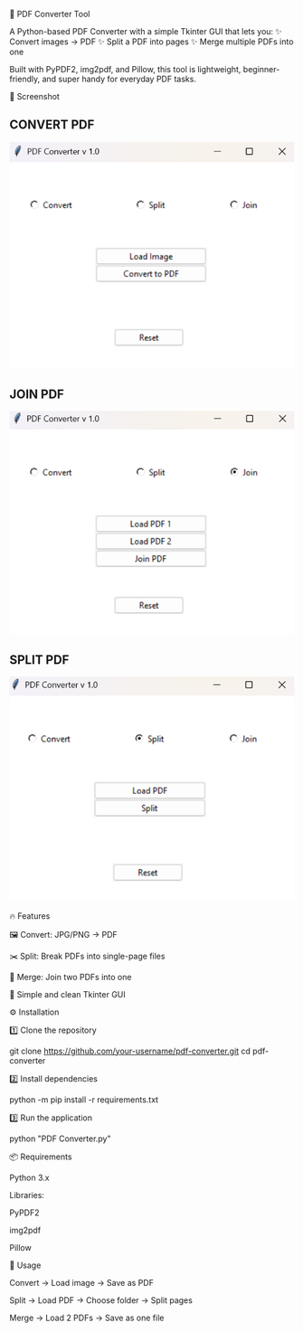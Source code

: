 📄 PDF Converter Tool

A Python-based PDF Converter with a simple Tkinter GUI that lets you:
✨ Convert images → PDF
✨ Split a PDF into pages
✨ Merge multiple PDFs into one

Built with PyPDF2, img2pdf, and Pillow, this tool is lightweight, beginner-friendly, and super handy for everyday PDF tasks.


📸 Screenshot

## CONVERT PDF
![image_alt](https://github.com/khushbu0130/PDF_Converter/blob/28211d8684e245c493c882b3492e30561ebb3ea4/screenshots/Convert.png)


## JOIN PDF
![image_alt](https://github.com/khushbu0130/PDF_Converter/blob/6282abbb772e91bf844e3b4d022a964e914f41e9/screenshots/Join.png)


## SPLIT PDF
![image_alt](https://github.com/khushbu0130/PDF_Converter/blob/3f987061d69767ad7219c56c16ff4f4ad75327f6/screenshots/Split.png)




🔥 Features

🖼️ Convert: JPG/PNG → PDF

✂️ Split: Break PDFs into single-page files

🔗 Merge: Join two PDFs into one

🎨 Simple and clean Tkinter GUI



⚙️ Installation

1️⃣ Clone the repository

git clone https://github.com/your-username/pdf-converter.git
cd pdf-converter


2️⃣ Install dependencies

python -m pip install -r requirements.txt


3️⃣ Run the application

python "PDF Converter.py"



📦 Requirements

Python 3.x

Libraries:

PyPDF2

img2pdf

Pillow



🚀 Usage

Convert → Load image → Save as PDF

Split → Load PDF → Choose folder → Split pages

Merge → Load 2 PDFs → Save as one file
